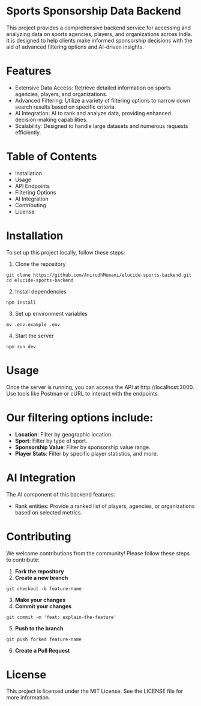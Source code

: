 # Sports Sponsorship Data Backend

This project provides a comprehensive backend service for accessing and analyzing data on sports agencies, players, and organizations across India. It is designed to help clients make informed sponsorship decisions with the aid of advanced filtering options and AI-driven insights.

# Features

+ Extensive Data Access: Retrieve detailed information on sports agencies, players, and organizations.
+ Advanced Filtering: Utilize a variety of filtering options to narrow down search results based on specific criteria.
+ AI Integration: AI to rank and analyze data, providing enhanced decision-making capabilities.
+ Scalability: Designed to handle large datasets and numerous requests efficiently.

# Table of Contents

+ Installation
+ Usage
+ API Endpoints
+ Filtering Options
+ AI Integration
+ Contributing
+ License

# Installation

To set up this project locally, follow these steps:

1. Clone the repository

```
git clone https://github.com/AnirudhMemani/elucide-sports-backend.git
cd elucide-sports-backend
```

2. Install dependencies

```
npm install
```

3. Set up environment variables

```
mv .env.example .env
```

4. Start the server

```
npm run dev
```

# Usage

Once the server is running, you can access the API at http://localhost:3000. Use tools like Postman or cURL to interact with the endpoints.

# Our filtering options include:

+ **Location**: Filter by geographic location.
+ **Sport**: Filter by type of sport.
+ **Sponsorship Value**: Filter by sponsorship value range.
+ **Player Stats**: Filter by specific player statistics, and more.

# AI Integration

The AI component of this backend features:

+ Rank entities: Provide a ranked list of players, agencies, or organizations based on selected metrics.

# Contributing

We welcome contributions from the community! Please follow these steps to contribute:

1. **Fork the repository**
2. **Create a new branch**

```
git checkout -b feature-name
```

3. **Make your changes**
4. **Commit your changes**

```
git commit -m 'feat: explain-the-feature'
```

5. **Push to the branch**

```
git push forked feature-name
```

6. **Create a Pull Request**

# License

This project is licensed under the MIT License. See the LICENSE file for more information.
